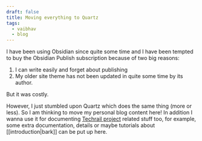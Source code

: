```yaml
---
draft: false
title: Moving everything to Quartz
tags:
  - vaibhav
  - blog
---
```

I have been using Obsidian since quite some time and I have been tempted to buy the Obsidian Publish subscription because of two big reasons: 

1. I can write easily and forget about publishing
2. My older site theme has not been updated in quite some time by its author. 

But it was costly.

However, I just stumbled upon Quartz which does the same thing (more or less). So I am thinking to move my personal blog content here! In addition I wanna use it for documenting [Techrail project](https://github.com/techrail) related stuff too, for example, some extra documentation, details or maybe tutorials about [[introduction|bark]] can be put up here.